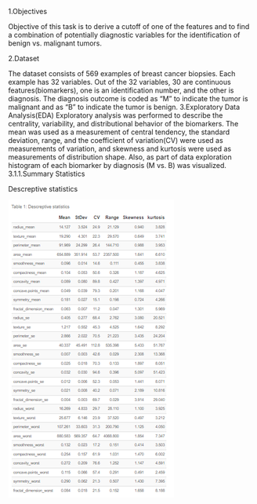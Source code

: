 
1.Objectives

Objective of this task is to derive a cutoff of one of the features and to find a combination of potentially diagnostic variables for the identification of benign vs. malignant 
tumors.

2.Dataset

The dataset consists of 569 examples of breast cancer biopsies. Each example has 32 variables. Out of the 32 variables, 30 are continuous features(biomarkers), one is an 
identification number, and the other is diagnosis. The diagnosis outcome is coded as “M” to indicate the tumor is malignant and as “B” to indicate the tumor is benign.
3.Exploratory Data Analysis(EDA)
Exploratory analysis was performed to describe the centrality, variability, and distributional behavior of the biomarkers. The mean was used as a measurement of central 
tendency, the standard deviation, range, and the coefficient of variation(CV) were used as measurements of variation, and skewness and kurtosis were used as measurements of
distribution shape. Also, as part of data exploration histogram of each biomarker by diagnosis (M vs. B) was visualized.
3.1.1.Summary Statistics

Descreptive statistics

![Descriptive](table_1.PNG)

